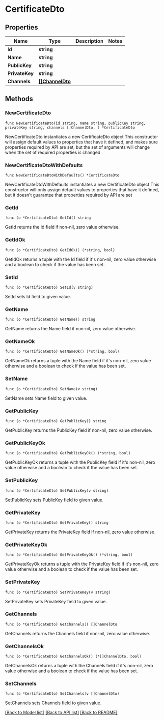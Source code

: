 # CertificateDto

## Properties

Name | Type | Description | Notes
------------ | ------------- | ------------- | -------------
**Id** | **string** |  | 
**Name** | **string** |  | 
**PublicKey** | **string** |  | 
**PrivateKey** | **string** |  | 
**Channels** | [**[]ChannelDto**](ChannelDto.md) |  | 

## Methods

### NewCertificateDto

`func NewCertificateDto(id string, name string, publicKey string, privateKey string, channels []ChannelDto, ) *CertificateDto`

NewCertificateDto instantiates a new CertificateDto object
This constructor will assign default values to properties that have it defined,
and makes sure properties required by API are set, but the set of arguments
will change when the set of required properties is changed

### NewCertificateDtoWithDefaults

`func NewCertificateDtoWithDefaults() *CertificateDto`

NewCertificateDtoWithDefaults instantiates a new CertificateDto object
This constructor will only assign default values to properties that have it defined,
but it doesn't guarantee that properties required by API are set

### GetId

`func (o *CertificateDto) GetId() string`

GetId returns the Id field if non-nil, zero value otherwise.

### GetIdOk

`func (o *CertificateDto) GetIdOk() (*string, bool)`

GetIdOk returns a tuple with the Id field if it's non-nil, zero value otherwise
and a boolean to check if the value has been set.

### SetId

`func (o *CertificateDto) SetId(v string)`

SetId sets Id field to given value.


### GetName

`func (o *CertificateDto) GetName() string`

GetName returns the Name field if non-nil, zero value otherwise.

### GetNameOk

`func (o *CertificateDto) GetNameOk() (*string, bool)`

GetNameOk returns a tuple with the Name field if it's non-nil, zero value otherwise
and a boolean to check if the value has been set.

### SetName

`func (o *CertificateDto) SetName(v string)`

SetName sets Name field to given value.


### GetPublicKey

`func (o *CertificateDto) GetPublicKey() string`

GetPublicKey returns the PublicKey field if non-nil, zero value otherwise.

### GetPublicKeyOk

`func (o *CertificateDto) GetPublicKeyOk() (*string, bool)`

GetPublicKeyOk returns a tuple with the PublicKey field if it's non-nil, zero value otherwise
and a boolean to check if the value has been set.

### SetPublicKey

`func (o *CertificateDto) SetPublicKey(v string)`

SetPublicKey sets PublicKey field to given value.


### GetPrivateKey

`func (o *CertificateDto) GetPrivateKey() string`

GetPrivateKey returns the PrivateKey field if non-nil, zero value otherwise.

### GetPrivateKeyOk

`func (o *CertificateDto) GetPrivateKeyOk() (*string, bool)`

GetPrivateKeyOk returns a tuple with the PrivateKey field if it's non-nil, zero value otherwise
and a boolean to check if the value has been set.

### SetPrivateKey

`func (o *CertificateDto) SetPrivateKey(v string)`

SetPrivateKey sets PrivateKey field to given value.


### GetChannels

`func (o *CertificateDto) GetChannels() []ChannelDto`

GetChannels returns the Channels field if non-nil, zero value otherwise.

### GetChannelsOk

`func (o *CertificateDto) GetChannelsOk() (*[]ChannelDto, bool)`

GetChannelsOk returns a tuple with the Channels field if it's non-nil, zero value otherwise
and a boolean to check if the value has been set.

### SetChannels

`func (o *CertificateDto) SetChannels(v []ChannelDto)`

SetChannels sets Channels field to given value.



[[Back to Model list]](../README.md#documentation-for-models) [[Back to API list]](../README.md#documentation-for-api-endpoints) [[Back to README]](../README.md)


